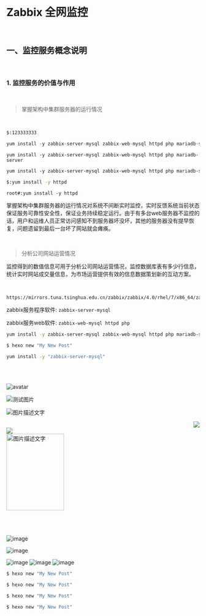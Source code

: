 

<br>

# **Zabbix 全网监控**
<br>


## **一、监控服务概念说明**

<br>

### **1. 监控服务的价值与作用**

<br>

> 掌握架构中集群服务器的运行情况

<br>



``` bash
$:123333333
```


```php
yum install -y zabbix-server-mysql zabbix-web-mysql httpd php mariadb-server
```
```nginx
yum install -y zabbix-server-mysql zabbix-web-mysql httpd php mariadb-server
```

```xml
yum install -y zabbix-server-mysql zabbix-web-mysql httpd php mariadb-server
```

``` bash
$:yum install -y httpd 
```
``` shell
root#:yum install -y httpd 
```

掌握架构中集群服务器的运行情况对系统不间断实时监控，实时反馈系统当前状态保证服务可靠性安全性，保证业务持续稳定运行。由于有多台web服务器不监控的话，用户和运维人员正常访问感知不到服务器坏没坏，其他的服务器没有提早恢复，问题遗留到最后一台坏了网站就会瘫痪。

<br>

> 分析公司网站运营情况

监控得到的数值信息可用于分析公司网站运营情况，监控数据库表有多少行信息，统计实时网站成交量信息，为市场运营提供有效的信息数据策划新的互动方案。



<br>




``` bash
https://mirrors.tuna.tsinghua.edu.cn/zabbix/zabbix/4.0/rhel/7/x86_64/zabbix-release-4.0-1.el7.noarch.rpm
```


zabbix服务程序软件: ```zabbix-server-mysql``` <br>

zabbix服务web软件: ```zabbix-web-mysql httpd php```

``` bash
yum install -y zabbix-server-mysql zabbix-web-mysql httpd php mariadb-server
``` 

``` bash
$ hexo new "My New Post"
```

``` bash
yum install -y "zabbix-server-mysql"
```

<br>




<br>


 ![avatar](https://ss2.bdstatic.com/70cFvnSh_Q1YnxGkpoWK1HF6hhy/it/u=2390563975,3972031985&fm=26&gp=0.jpg) 


![测试图片](/var/www/html/1.png)














![图片描述文字](http://img.blog.csdn.net/20161028230559575)









<div align=right><img src="https://ss2.bdstatic.com/70cFvnSh_Q1YnxGkpoWK1HF6hhy/it/u=2390563975,3972031985&fm=26&gp=0.jpg"/></div>


<div align=left><img src="https://ss2.bdstatic.com/70cFvnSh_Q1YnxGkpoWK1HF6hhy/it/u=2390563975,3972031985&fm=26&gp=0.jpg"/></div>




<img src="https://img-blog.csdn.net/20161028230559575" width="150" height="200" alt="图片描述文字"/>

<br>

<br>
<br>
<br>






 ![image](E:/a/1.png)






![image](https://img-blog.csdnimg.cn/20200220185645494.png?x-oss-process=image/watermark,type_ZmFuZ3poZW5naGVpdGk,shadow_10,text_aHR0cHM6Ly9ibG9nLmNzZG4ubmV0L3dlaXhpbl80NDc0NDc3NA==,size_16,color_FFFFFF,t_70)

![image](D:/bbs/themes/Acetolog/images/1233.jpg)
![image](D:/bbs/themes/Acetolog/images/1233.jpg)
![image](https://img-blog.csdnimg.cn/20200220185554289.png)







``` bash
$ hexo new "My New Post"
```


``` bash
$ hexo new "My New Post"
```

``` bash
$ hexo new "My New Post"
```

``` bash
$ hexo new "My New Post"
```
